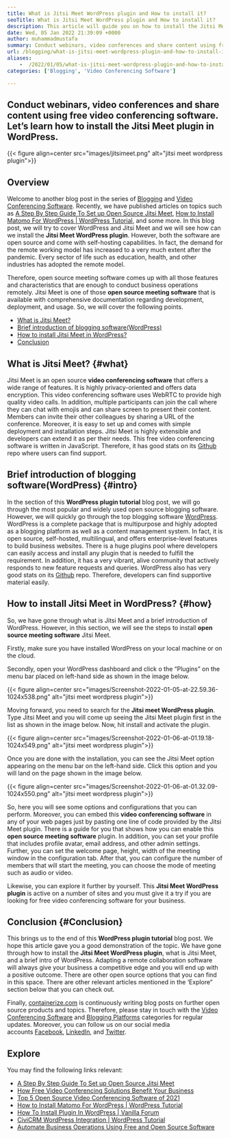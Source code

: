 ```yaml
---
title: What is Jitsi Meet WordPress plugin and How to install it?
seoTitle: What is Jitsi Meet WordPress plugin and How to install it?
description: This article will guide you on how to install the Jitsi Meet WordPress plugin. Jitsi Meet is an open-source video conferencing software with powerful features.
date: Wed, 05 Jan 2022 21:39:09 +0000
author: muhammadmustafa
summary: Conduct webinars, video conferences and share content using free video conferencing software. Let’s learn how to install the Jitsi Meet plugin in WordPress.
url: /blogging/what-is-jitsi-meet-wordpress-plugin-and-how-to-install-it/
aliases: 
    -  /2022/01/05/what-is-jitsi-meet-wordpress-plugin-and-how-to-install-it/
categories: ['Blogging', 'Video Conferencing Software']

---
```

## Conduct webinars, video conferences and share content using free video conferencing software. Let’s learn how to install the Jitsi Meet plugin in WordPress.

{{< figure align=center src="images/jitsimeet.png" alt="jitsi meet wordpress plugin">}}  

## Overview

Welcome to another blog post in the series of [Blogging][1] and [Video Conferencing Software][2]. Recently, we have published articles on topics such as [A Step By Step Guide To Set up Open Source Jitsi Meet][3], [How to Install Matomo For WordPress | WordPress Tutorial][4], and some more. In this blog post, we will try to cover WordPress and Jitsi Meet and we will see how can we install the **Jitsi Meet WordPress plugin**. However, both the software are open source and come with self-hosting capabilities. In fact, the demand for the remote working model has increased to a very much extent after the pandemic. Every sector of life such as education, health, and other industries has adopted the remote model. 

Therefore, open source meeting software comes up with all those features and characteristics that are enough to conduct business operations remotely. Jitsi Meet is one of those **open source meeting software** that is available with comprehensive documentation regarding development, deployment, and usage. So, we will cover the following points.

  * [What is Jitsi Meet?][5]
  * [Brief introduction of blogging software(WordPress)][6]
  * [How to install Jitsi Meet in WordPress?][7]
  * [Conclusion][8] 

## What is Jitsi Meet? {#what}

Jitsi Meet is an open source **video conferencing software** that offers a wide range of features. It is highly privacy-oriented and offers data encryption. This video conferencing software uses WebRTC to provide high quality video calls. In addition, multiple participants can join the call where they can chat with emojis and can share screen to present their content. Members can invite their other colleagues by sharing a URL of the conference. Moreover, it is easy to set up and comes with simple deployment and installation steps. Jitsi Meet is highly extensible and developers can extend it as per their needs. This free video conferencing software is written in JavaScript. Therefore, it has good stats on its [Github][9] repo where users can find support. 

## Brief introduction of blogging software(WordPress) {#intro}

In the section of this **WordPress plugin tutorial** blog post, we will go through the most popular and widely used open source blogging software. However, we will quickly go through the top blogging software [WordPress][10]. WordPress is a complete package that is multipurpose and highly adopted as a blogging platform as well as a content management system. In fact, it is open source, self-hosted, multilingual, and offers enterprise-level features to build business websites. There is a huge plugins pool where developers can easily access and install any plugin that is needed to fulfill the requirement. In addition, it has a very vibrant, alive community that actively responds to new feature requests and queries. WordPress also has very good stats on its [Github][11] repo. Therefore, developers can find supportive material easily. 

## How to install Jitsi Meet in WordPress? {#how}

So, we have gone through what is Jitsi Meet and a brief introduction of WordPress. However, in this section, we will see the steps to install **open source meeting software** Jitsi Meet. 

Firstly, make sure you have installed WordPress on your local machine or on the cloud. 

Secondly, open your WordPress dashboard and click o the “Plugins” on the menu bar placed on left-hand side as shown in the image below.

{{< figure align=center src="images/Screenshot-2022-01-05-at-22.59.36-1024x538.png" alt="jitsi meet wordpress plugin">}}  

Moving forward, you need to search for the **Jitsi meet WordPress plugin**. Type Jitsi Meet and you will come up seeing the Jitsi Meet plugin first in the list as shown in the image below. Now, hit install and activate the plugin. 

{{< figure align=center src="images/Screenshot-2022-01-06-at-01.19.18-1024x549.png" alt="jitsi meet wordpress plugin">}}  

Once you are done with the installation, you can see the Jitsi Meet option appearing on the menu bar on the left-hand side. Click this option and you will land on the page shown in the image below. 

{{< figure align=center src="images/Screenshot-2022-01-06-at-01.32.09-1024x550.png" alt="jitsi meet wordpress plugin">}}  

So, here you will see some options and configurations that you can perform. Moreover, you can embed this **video conferencing software** in any of your web pages just by pasting one line of code provided by the Jitsi Meet plugin. There is a guide for you that shows how you can enable this **open source meeting software** plugin. In addition, you can set your profile that includes profile avatar, email address, and other admin settings. Further, you can set the welcome page, height, width of the meeting window in the configuration tab. After that, you can configure the number of members that will start the meeting, you can choose the mode of meeting such as audio or video. 

Likewise, you can explore it further by yourself. This **Jitsi Meet WordPress plugin** is active on a number of sites and you must give it a try if you are looking for free video conferencing software for your business.

## Conclusion {#Conclusion}

This brings us to the end of this **WordPress plugin tutorial** blog post. We hope this article gave you a good demonstration of the topic. We have gone through how to install the **Jitsi Meet WordPress plugin**, what is Jitsi Meet, and a brief intro of WordPress. Adapting a remote collaboration software will always give your business a competitive edge and you will end up with a positive outcome. There are other open source options that you can find in this space. There are other relevant articles mentioned in the ‘Explore” section below that you can check out. 

Finally, [containerize.com][12] is continuously writing blog posts on further open source products and topics. Therefore, please stay in touch with the [Video Conferencing Software][13] and [Blogging Platforms][14] categories for regular updates. Moreover, you can follow us on our social media accounts [Facebook][15], [LinkedIn][16], and [Twitter][17].

## Explore

You may find the following links relevant:

  * [A Step By Step Guide To Set up Open Source Jitsi Meet][3]
  * [How Free Video Conferencing Solutions Benefit Your Business][18]
  * [Top 5 Open Source Video Conferencing Software of 2021][19]
  * [How to Install Matomo For WordPress | WordPress Tutorial][20]
  * [How To Install Plugin In WordPress | Vanilla Forum][21]
  * [CiviCRM WordPress Integration | WordPress Tutorial][22]
  * [Automate Business Operations Using Free and Open Source Software][23]

 [1]: https://blog.containerize.com/category/blogging/
 [2]: https://blog.containerize.com/category/video-conferencing-software/
 [3]: https://blog.containerize.com/2020/11/19/how-to-set-up-open-source-jitsi-meet/
 [4]: http://how%20to%20install%20matomo%20for%20wordpress%20%7C%20wordpress%20tutorial/
 [5]: #what
 [6]: #intro
 [7]: #how
 [8]: #Conclusion
 [9]: https://github.com/jitsi/jitsi-meet
 [10]: https://products.containerize.com/blogging/wordpress/
 [11]: https://github.com/wordpress/
 [12]: https://www.containerize.com/
 [13]: https://products.containerize.com/video-conferencing/
 [14]: https://products.containerize.com/blogging/
 [15]: https://web.facebook.com/containerize
 [16]: https://www.linkedin.com/company/containerize/
 [17]: https://twitter.com/containerize_co
 [18]: https://blog.containerize.com/2020/11/13/how-free-video-conferencing-solution-benefits-your-business/
 [19]: https://blog.containerize.com/2021/01/22/top-5-open-source-video-conferencing-software-of-2021/
 [20]: #
 [21]: https://blog.containerize.com/2021/01/13/how-to-a-install-plugin-in-wordpress-vanilla-forum/
 [22]: https://blog.containerize.com/2020/10/13/civicrm-wordpress-integration-wordpress-tutorial/
 [23]: https://blog.containerize.com/2020/08/27/automate-business-operations-using-open-source-software/